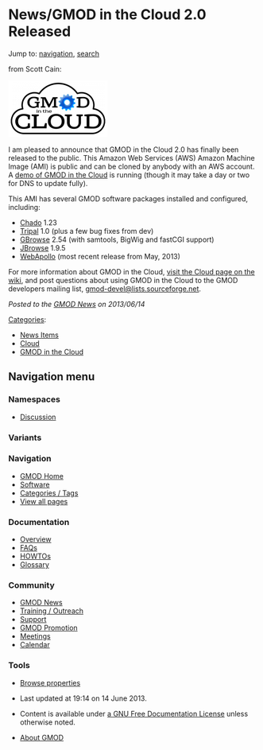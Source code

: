 



<span id="top"></span>




# <span dir="auto">News/GMOD in the Cloud 2.0 Released</span>






Jump to: [navigation](#mw-navigation), [search](#p-search)


from Scott Cain:



<a href="../File:GitcLogo.png" class="image"><img
src="https://raw.githubusercontent.com/GMOD/gmod.github.io/main/mediawiki/images/thumb/6/69/GitcLogo.png/200px-GitcLogo.png"
srcset="https://raw.githubusercontent.com/GMOD/gmod.github.io/main/mediawiki/images/thumb/6/69/GitcLogo.png/300px-GitcLogo.png 1.5x, https://raw.githubusercontent.com/GMOD/gmod.github.io/main/mediawiki/images/thumb/6/69/GitcLogo.png/400px-GitcLogo.png 2x"
width="200" height="114" alt="GitcLogo.png" /></a>



I am pleased to announce that GMOD in the Cloud 2.0 has finally been
released to the public. This Amazon Web Services (AWS) Amazon Machine
Image (AMI) is public and can be cloned by anybody with an AWS account.
A <a href="http://cloud.gmod.org/" class="external text"
rel="nofollow">demo of GMOD in the Cloud</a> is running (though it may
take a day or two for DNS to update fully).

This AMI has several GMOD software packages installed and configured,
including:

- <a href="../Chado" class="mw-redirect" title="Chado">Chado</a> 1.23
- [Tripal](../Tripal.1 "Tripal") 1.0 (plus a few bug fixes from dev)
- [GBrowse](../GBrowse.1 "GBrowse") 2.54 (with samtools, BigWig and
  fastCGI support)
- [JBrowse](../JBrowse.1 "JBrowse") 1.9.5
- [WebApollo](../WebApollo.1 "WebApollo") (most recent release from May,
  2013)

For more information about GMOD in the Cloud, [visit the Cloud page on
the wiki](../Cloud.1 "Cloud"), and post questions about using GMOD in
the Cloud to the GMOD developers mailing list,
gmod-devel@lists.sourceforge.net.

  



*Posted to the [GMOD News](../GMOD_News "GMOD News") on 2013/06/14*






[Categories](../Special%3ACategories "Special%3ACategories"):

- [News Items](../Category%3ANews_Items "Category%3ANews Items")
- <a
  href="http://gmod.org/mediawiki/index.php?title=Category%3ACloud&amp;action=edit&amp;redlink=1"
  class="new" title="Category%3ACloud (page does not exist)">Cloud</a>
- [GMOD in the
  Cloud](../Category%3AGMOD_in_the_Cloud "Category%3AGMOD in the Cloud")






## Navigation menu



### Namespaces


- <span id="ca-talk"><a
  href="http://gmod.org/mediawiki/index.php?title=Talk:News/GMOD_in_the_Cloud_2.0_Released&amp;action=edit&amp;redlink=1"
  accesskey="t"
  title="Discussion about the content page [t]">Discussion</a></span>


### 

### Variants[](#)








<a href="../Main_Page"
style="background-image: url(../../images/GMOD-cogs.png);"
title="Visit the main page"></a>


### Navigation



- <span id="n-GMOD-Home">[GMOD Home](../Main_Page)</span>
- <span id="n-Software">[Software](../GMOD_Components)</span>
- <span id="n-Categories-.2F-Tags">[Categories /
  Tags](../Categories)</span>
- <span id="n-View-all-pages">[View all
  pages](../Special:AllPages)</span>




### Documentation



- <span id="n-Overview">[Overview](../Overview)</span>
- <span id="n-FAQs">[FAQs](../Category%3AFAQ)</span>
- <span id="n-HOWTOs">[HOWTOs](../Category%3AHOWTO)</span>
- <span id="n-Glossary">[Glossary](../Glossary)</span>




### Community



- <span id="n-GMOD-News">[GMOD News](../GMOD_News)</span>
- <span id="n-Training-.2F-Outreach">[Training /
  Outreach](../Training_and_Outreach)</span>
- <span id="n-Support">[Support](../Support)</span>
- <span id="n-GMOD-Promotion">[GMOD Promotion](../GMOD_Promotion)</span>
- <span id="n-Meetings">[Meetings](../Meetings)</span>
- <span id="n-Calendar">[Calendar](../Calendar)</span>




### Tools

- <span id="t-smwbrowselink"><a href="../Special%3ABrowse/News-2FGMOD_in_the_Cloud_2.0_Released"
  rel="smw-browse">Browse properties</a></span>



- <span id="footer-info-lastmod">Last updated at 19:14 on 14 June
  2013.</span>
<!-- - <span id="footer-info-viewcount">14,247 page views.</span> -->
- <span id="footer-info-copyright">Content is available under
  <a href="http://www.gnu.org/licenses/fdl-1.3.html" class="external"
  rel="nofollow">a GNU Free Documentation License</a> unless otherwise
  noted.</span>

<!-- -->

- <span id="footer-places-about">[About
  GMOD](../GMOD%3AAbout "GMOD%3AAbout")</span>

<!-- -->




